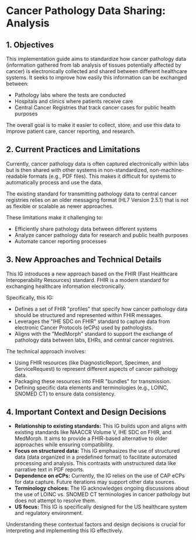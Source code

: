 # Cancer Pathology Data Sharing: Analysis

## 1. Objectives 

This implementation guide aims to standardize how cancer pathology data (information gathered from lab analysis of tissues potentially affected by cancer) is electronically collected and shared between different healthcare systems. It seeks to improve how easily this information can be exchanged between:

* Pathology labs where the tests are conducted
* Hospitals and clinics where patients receive care
* Central Cancer Registries that track cancer cases for public health purposes

The overall goal is to make it easier to collect, store, and use this data to improve patient care, cancer reporting, and research.

## 2. Current Practices and Limitations

Currently, cancer pathology data is often captured electronically within labs but is then shared with other systems in non-standardized, non-machine-readable formats (e.g., PDF files). This makes it difficult for systems to automatically process and use the data.

The existing standard for transmitting pathology data to central cancer registries relies on an older messaging format (HL7 Version 2.5.1) that is not as flexible or scalable as newer approaches.

These limitations make it challenging to:

* Efficiently share pathology data between different systems
* Analyze cancer pathology data for research and public health purposes
* Automate cancer reporting processes

## 3. New Approaches and Technical Details

This IG introduces a new approach based on the FHIR (Fast Healthcare Interoperability Resources) standard. FHIR is a modern standard for exchanging healthcare information electronically.

Specifically, this IG:

* Defines a set of FHIR "profiles" that specify how cancer pathology data should be structured and represented within FHIR messages.
* Leverages the "IHE SDC on FHIR" standard to capture data from electronic Cancer Protocols (eCPs) used by pathologists.
* Aligns with the "MedMorph" standard to support the exchange of pathology data between labs, EHRs, and central cancer registries.

The technical approach involves:

* Using FHIR resources (like DiagnosticReport, Specimen, and ServiceRequest) to represent different aspects of cancer pathology data.
* Packaging these resources into FHIR "bundles" for transmission.
* Defining specific data elements and terminologies (e.g., LOINC, SNOMED CT) to ensure data consistency.

## 4. Important Context and Design Decisions

* **Relationship to existing standards:** This IG builds upon and aligns with existing standards like NAACCR Volume V, IHE SDC on FHIR, and MedMorph. It aims to provide a FHIR-based alternative to older approaches while ensuring compatibility.
* **Focus on structured data:** This IG emphasizes the use of structured data (data organized in a predefined format) to facilitate automated processing and analysis. This contrasts with unstructured data like narrative text in PDF reports.
* **Dependence on eCPs:** Currently, the IG relies on the use of CAP eCPs for data capture. Future iterations may support other data sources.
* **Terminology choices:** The IG acknowledges ongoing discussions about the use of LOINC vs. SNOMED CT terminologies in cancer pathology but does not attempt to resolve them.
* **US focus:** This IG is specifically designed for the US healthcare system and regulatory environment.

Understanding these contextual factors and design decisions is crucial for interpreting and implementing this IG effectively. 
